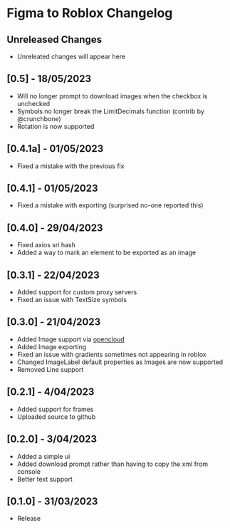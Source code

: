 # Figma to Roblox Changelog

## Unreleased Changes
* Unreleated changes will appear here

## [0.5] - 18/05/2023
* Will no longer prompt to download images when the checkbox is unchecked
* Symbols no longer break the LimitDecimals function (contrib by @crunchbone)
* Rotation is now supported

## [0.4.1a] - 01/05/2023
* Fixed a mistake with the previous fix

## [0.4.1] - 01/05/2023
* Fixed a mistake with exporting (surprised no-one reported this)

## [0.4.0] - 29/04/2023
* Fixed axios sri hash
* Added a way to mark an element to be exported as an image

## [0.3.1] - 22/04/2023
* Added support for custom proxy servers
* Fixed an issue with TextSize symbols

## [0.3.0] - 21/04/2023
* Added Image support via [opencloud]
* Added Image exporting
* Fixed an issue with gradients sometimes not appearing in roblox
* Changed ImageLabel default properties as Images are now supported
* Removed Line support

[opencloud]: https://create.roblox.com/docs/reference/cloud

## [0.2.1] - 4/04/2023
* Added support for frames
* Uploaded source to github

## [0.2.0] - 3/04/2023
* Added a simple ui
* Added download prompt rather than having to copy the xml from console
* Better text support

## [0.1.0] - 31/03/2023
* Release
